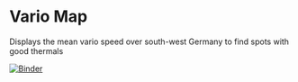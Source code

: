 # Vario Map
Displays the mean vario speed over south-west Germany to find spots with good thermals

[![Binder](https://mybinder.org/badge_logo.svg)](https://mybinder.org/v2/gh/Jul3k/vario_map/HEAD?filepath=voila%2Frender%2FVario%2520Map.ipynb)
